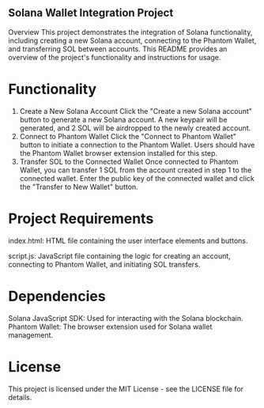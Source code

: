 ## Solana Wallet Integration Project
Overview
This project demonstrates the integration of Solana functionality, including creating a new Solana account, connecting to the Phantom Wallet, and transferring SOL between accounts. This README provides an overview of the project's functionality and instructions for usage.

# Functionality
1. Create a New Solana Account
Click the "Create a new Solana account" button to generate a new Solana account.
A new keypair will be generated, and 2 SOL will be airdropped to the newly created account.
2. Connect to Phantom Wallet
Click the "Connect to Phantom Wallet" button to initiate a connection to the Phantom Wallet.
Users should have the Phantom Wallet browser extension installed for this step.
3. Transfer SOL to the Connected Wallet
Once connected to Phantom Wallet, you can transfer 1 SOL from the account created in step 1 to the connected wallet.
Enter the public key of the connected wallet and click the "Transfer to New Wallet" button.
# Project Requirements
index.html: HTML file containing the user interface elements and buttons.

script.js: JavaScript file containing the logic for creating an account, connecting to Phantom Wallet, and initiating SOL transfers.

# Dependencies
Solana JavaScript SDK: Used for interacting with the Solana blockchain.
Phantom Wallet: The browser extension used for Solana wallet management.
# License
This project is licensed under the MIT License - see the LICENSE file for details.
